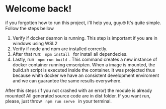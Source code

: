 <h1>Welcome back!</h1>
if you forgotten how to run this project, i'll help you, guy.🤓
It's quite simple. Follow the steps bellow 
<ol>
    <li>Verify if docker deamon is running. This step is important if you are in windows using WSL2</li>
    <li>Verify if node and npm are installed correctly.</li>
    <li>After that run: <code> npm install </code> for install all dependecies.</li>
    <li>Lastly, run <code> npm run build </code>. This command creates a new instance of docker container running emscripten. When a image is mounted, the build.sh script is executed inside the container. It was projected thus because whith docker we have an consistent development enviroment and we can guarantee the same results everywhere.</li>
</ol>


After this steps (if you not crashed with an error) the module is already mounted! All generated source code are in dist folder. If you want run, please, just throw <code> npm run serve </code> in your terminal. 